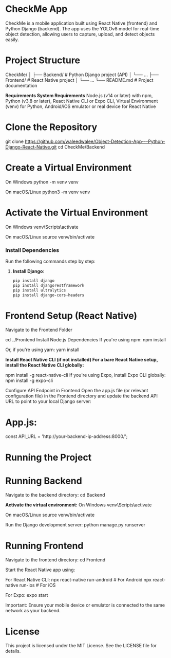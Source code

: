 # CheckMe App

CheckMe is a mobile application built using React Native (frontend) and Python Django (backend). The app uses the YOLOv8 model for real-time object detection, allowing users to capture, upload, and detect objects easily.


# Project Structure
CheckMe/
│
├── Backend/           # Python Django project (API)
│   └── ... 
├── Frontend/          # React Native project
│   └── ...
└── README.md          # Project documentation


**Requirements
System Requirements**
Node.js (v14 or later) with npm,
Python (v3.8 or later),
React Native CLI or Expo CLI,
Virtual Environment (venv) for Python,
Android/iOS emulator or real device for React Native


# Clone the Repository

git clone https://github.com/waleedwalee/Object-Detection-App---Python-Django-React-Native.git
cd CheckMe/Backend


# Create a Virtual Environment

On Windows
python -m venv venv

On macOS/Linux
python3 -m venv venv


# Activate the Virtual Environment

On Windows
venv\Scripts\activate

On macOS/Linux
source venv/bin/activate


### Install Dependencies

Run the following commands step by step:

1. **Install Django**:
   ```bash
   pip install django
   pip install djangorestframework
   pip install ultralytics
   pip install django-cors-headers


# Frontend Setup (React Native)

Navigate to the Frontend Folder

cd ../Frontend
Install Node.js Dependencies If you're using npm:
npm install

Or, if you're using yarn:
yarn install


**Install React Native CLI (if not installed) For a bare React Native setup, install the React Native CLI globally:**

npm install -g react-native-cli
If you're using Expo, install Expo CLI globally:
npm install -g expo-cli

Configure API Endpoint in Frontend Open the app.js file (or relevant configuration file) in the Frontend directory and update the backend API URL to point to your local Django server:

# App.js:

const API_URL = 'http://your-backend-ip-address:8000/';


# Running the Project

# Running Backend
Navigate to the backend directory:
cd Backend

**Activate the virtual environment:**
On Windows
venv\Scripts\activate

On macOS/Linux
source venv/bin/activate

Run the Django development server:
python manage.py runserver


# Running Frontend
Navigate to the frontend directory:
cd Frontend

Start the React Native app using:

For React Native CLI:
npx react-native run-android  # For Android
npx react-native run-ios      # For iOS

For Expo:
expo start

Important: Ensure your mobile device or emulator is connected to the same network as your backend.

# License
This project is licensed under the MIT License. See the LICENSE file for details.

